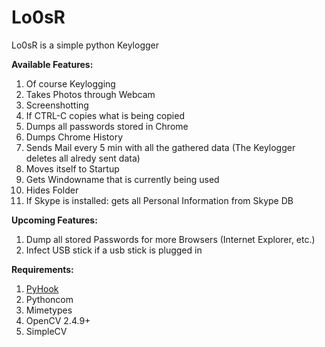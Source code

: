 # Lo0sR
Lo0sR is a simple python Keylogger

<strong>Available Features: </strong><br>
1. Of course Keylogging<br>
2. Takes Photos through Webcam<br>
3. Screenshotting<br>
4. If CTRL-C copies what is being copied<br>
5. Dumps all passwords stored in Chrome<br>
6. Dumps Chrome History<br>
7. Sends Mail every 5 min with all the gathered data (The Keylogger deletes all alredy sent data)<br>
8. Moves itself to Startup<br>
9. Gets Windowname that is currently being used<br>
10. Hides Folder<br>
11. If Skype is installed: gets all Personal Information from Skype DB<br> 


<strong>Upcoming Features: </strong><br>
1. Dump all stored Passwords for more Browsers (Internet Explorer, etc.)<br>
2. Infect USB stick if a usb stick is plugged in<br>

<strong>Requirements: </strong><br>
1. <a href="https://sourceforge.net/projects/pyhook/">PyHook</a><br>
2. Pythoncom<br>
3. Mimetypes<br>
4. OpenCV 2.4.9+<br>
5. SimpleCV<br>
